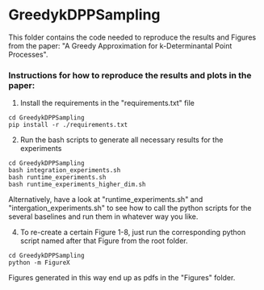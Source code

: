 # GreedykDPPSampling

This folder contains the code needed to reproduce the results and Figures from the paper: "A Greedy Approximation for k-Determinantal Point Processes".

### Instructions for how to reproduce the results and plots in the paper:

1. Install the requirements in the "requirements.txt" file

```
cd GreedykDPPSampling
pip install -r ./requirements.txt
```

2. Run the bash scripts to generate all necessary results for the experiments

```
cd GreedykDPPSampling
bash integration_experiments.sh
bash runtime_experiments.sh
bash runtime_experiments_higher_dim.sh
```

Alternatively, have a look at "runtime_experiments.sh" and "intergation_experiments.sh" to see how to call the python scripts for the several baselines and run them in whatever way you like.

4. To re-create a certain Figure 1-8, just run the corresponding python script named after that Figure from the root folder.

```
cd GreedykDPPSampling
python -m FigureX
```
Figures generated in this way end up as pdfs in the "Figures" folder.
